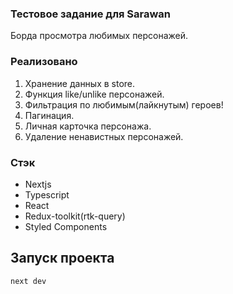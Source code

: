 ### Тестовое задание для Sarawan
Борда просмотра любимых персонажей.

### Реализовано
1. Хранение данных в store.
2. Функция like/unlike персонажей.
3. Фильтрация по любимым(лайкнутым) героев!
4. Пагинация.
5. Личная карточка персонажа.
6. Удаление ненавистных персонажей.

### Стэк
- Nextjs
- Typescript
- React
- Redux-toolkit(rtk-query)
- Styled Components

## Запуск проекта
```bash
next dev
```